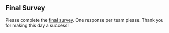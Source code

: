 Final Survey
---------
Please complete the [final survey](https://docs.google.com/forms/d/1KOzB-6LX7YIxCT4UHUGwVUqx83d3SvM0IZokZWc9iK8/viewform).  One response per team please. Thank you for making this day a success!